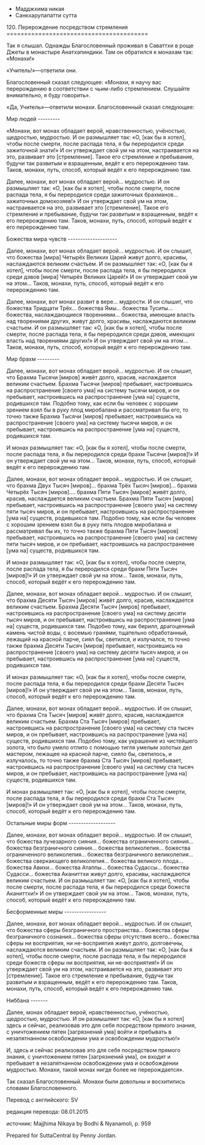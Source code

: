 









* Мадджхима никая
* Санкхарупапатти сутта


120\. Перерождение посредством стремления
\=\=\=\=\=\=\=\=\=\=\=\=\=\=\=\=\=\=\=\=\=\=\=\=\=\=\=\=\=\=\=\=\=\=\=\=\=\=\=\=



Так я слышал\. Однажды Благословенный проживал в Саваттхи в роще Джеты в монастыре Анатхапиндики\. Там он обратился к монахам так: «Монахи\!»


«Учитель\!»—ответили они\.


Благословенный сказал следующее: «Монахи, я научу вас перерождению в соответствии с чьим\-либо стремлением\. Слушайте внимательно, я буду говорить»\.


«Да, Учитель»—ответили монахи\. Благословенный сказал следующее:


Мир людей
\-\-\-\-\-\-\-\-\-


«Монахи, вот монах обладает верой, нравственностью, учёностью, щедростью, мудростью\. И он размышляет так: «О, \[как бы я хотел\], чтобы после смерти, после распада тела, я бы переродился среди зажиточной знати\!» И он утверждает свой ум на этом, настраивается на это, развивает это \[стремление\]\. Такое его стремление и пребывание, будучи так развитым и взращенным, ведёт к его перерождению там\. Таков, монахи, путь, способ, который ведёт к его перерождению там\.


Далее, монахи, вот монах обладает верой… мудростью\. И он размышляет так: «О, \[как бы я хотел\], чтобы после смерти, после распада тела, я бы переродился среди зажиточных брахманов… зажиточных домохозяев\!» И он утверждает свой ум на этом, настраивается на это, развивает это \[стремление\]\. Такое его стремление и пребывание, будучи так развитым и взращенным, ведёт к его перерождению там\. Таков, монахи, путь, способ, который ведёт к его перерождению там\.


Божества мира чувств
\-\-\-\-\-\-\-\-\-\-\-\-\-\-\-\-\-\-\-\-


Далее, монахи, вот монах обладает верой… мудростью\. И он слышит, что божества \[мира\] Четырёх Великих Царей живут долго, красивы, наслаждаются великим счастьем\. И он размышляет так: «О, \[как бы я хотел\], чтобы после смерти, после распада тела, я бы переродился среди дэвов \[мира\] Четырёх Великих Царей\!» И он утверждает свой ум на этом… Таков, монахи, путь, способ, который ведёт к его перерождению там\.


Далее, монахи, вот монах развит в вере… мудрости\. И он слышит, что божества Тридцати Трёх… божества Ямы… божества Туситы… божества, наслаждающиеся творениями… божества, имеющие власть над творениями других, живут долго, красивы, наслаждаются великим счастьем\. И он размышляет так: «О, \[как бы я хотел\], чтобы после смерти, после распада тела, я бы переродился среди дэвов, имеющих власть над творениями других\!» И он утверждает свой ум на этом… Таков, монахи, путь, способ, который ведёт к его перерождению там\.


Мир брахм
\-\-\-\-\-\-\-\-\-


Далее, монахи, вот монах обладает верой… мудростью\. И он слышит, что Брахма Тысячи \[миров\] живёт долго, красив, наслаждается великим счастьем\. Брахма Тысячи \[миров\] пребывает, настроившись на распространение \[своего ума\] на систему тысячи миров, и он пребывает, настроившись на распространение \[ума на\] существ, родившихся там\. Подобно тому, как если бы человек с хорошим зрением взял бы в руку плод миробалана и рассматривал бы его, то точно также Брахма Тысячи \[миров\] пребывает, настроившись на распространение \[своего ума\] на систему тысячи миров, и он пребывает, настроившись на распространение \[ума на\] существ, родившихся там\.


И монах размышляет так: «О, \[как бы я хотел\], чтобы после смерти, после распада тела, я бы переродился среди брахм Тысячи \[миров\]\!» И он утверждает свой ум на этом… Таков, монахи, путь, способ, который ведёт к его перерождению там\.


Далее, монахи, вот монах обладает верой… мудростью\. И он слышит, что брахма Двух Тысяч \[миров\]… брахма Трёх Тысяч \[миров\]… брахма Четырёх Тысяч \[миров\]…\. брахма Пяти Тысяч \[миров\] живёт долго, красив, наслаждается великим счастьем\. Брахма Пяти Тысяч \[миров\] пребывает, настроившись на распространение \[своего ума\] на систему пяти тысяч миров, и он пребывает, настроившись на распространение \[ума на\] существ, родившихся там\. Подобно тому, как если бы человек с хорошим зрением взял бы в руку пять плодов миробалана и рассматривал бы их, то точно также брахма Пяти Тысяч \[миров\] пребывает, настроившись на распространение \[своего ума\] на систему пяти тысяч миров, и он пребывает, настроившись на распространение \[ума на\] существ, родившихся там\.


И монах размышляет так: «О, \[как бы я хотел\], чтобы после смерти, после распада тела, я бы переродился среди брахм Пяти Тысяч \[миров\]\!» И он утверждает свой ум на этом… Таков, монахи, путь, способ, который ведёт к его перерождению там\.


Далее, монахи, вот монах обладает верой… мудростью\. И он слышит, что брахма Десяти Тысяч \[миров\] живёт долго, красив, наслаждается великим счастьем\. Брахма Десяти Тысяч \[миров\] пребывает, настроившись на распространение \[своего ума\] на систему десяти тысяч миров, и он пребывает, настроившись на распространение \[ума на\] существ, родившихся там\. Подобно тому, как берилл, драгоценный камень чистой воды, с восемью гранями, тщательно обработанный, лежащий на красной парче, сиял бы, светился, и излучался, то точно также брахма Десяти Тысяч \[миров\] пребывает, настроившись на распространение \[своего ума\] на систему десяти тысяч миров, и он пребывает, настроившись на распространение \[ума на\] существ, родившихся там\.


И монах размышляет так: «О, \[как бы я хотел\], чтобы после смерти, после распада тела, я бы переродился среди брахм Десяти Тысяч \[миров\]\!» И он утверждает свой ум на этом… Таков, монахи, путь, способ, который ведёт к его перерождению там\.


Далее, монахи, вот монах обладает верой… мудростью\. И он слышит, что брахма Ста Тысяч \[миров\] живёт долго, красив, наслаждается великим счастьем\. Брахма Ста Тысяч \[миров\] пребывает, настроившись на распространение \[своего ума\] на систему ста тысяч миров, и он пребывает, настроившись на распространение \[ума на\] существ, родившихся там\. Подобно тому, как украшение из чистейшего золота, что было умело отлито с помощью тигля умелым золотых дел мастером, лежащее на красной парче, сияло бы, светилось, и излучалось, то точно также брахма Ста Тысяч \[миров\] пребывает, настроившись на распространение \[своего ума\] на систему ста тысяч миров, и он пребывает, настроившись на распространение \[ума на\] существ, родившихся там\.


И монах размышляет так: «О, \[как бы я хотел\], чтобы после смерти, после распада тела, я бы переродился среди брахм Ста Тысяч \[миров\]\!» И он утверждает свой ум на этом… Таков, монахи, путь, способ, который ведёт к его перерождению там\.


Остальные миры форм
\-\-\-\-\-\-\-\-\-\-\-\-\-\-\-\-\-\-\-


Далее, монахи, вот монах обладает верой… мудростью\. И он слышит, что божества лучезарного сияния… божества ограниченного сияния… божества безграничного сияния… божества великолепия… божества ограниченного великолепия… божества безграничного великолепия… божества сверкающего великолепия… божества великого плода… божества Авихи… божества Атаппы… божества Судассы… божества Судасси… божества Аканиттхи живут долго, красивы, наслаждаются великим счастьем\. И он размышляет так: «О, \[как бы я хотел\], чтобы после смерти, после распада тела, я бы переродился среди божеств Аканиттхи\!» И он утверждает свой ум на этом… Таков, монахи, путь, способ, который ведёт к его перерождению там\.


Бесформенные миры
\-\-\-\-\-\-\-\-\-\-\-\-\-\-\-\-\-


Далее, монахи, вот монах обладает верой… мудростью\. И он слышит, что божества сферы безграничного пространства… божества сферы безграничного сознания… божества сферы отсутствия всего… божества сферы ни восприятия, ни не\-восприятия живут долго, долговечны, наслаждаются великим счастьем\. И он размышляет так: «О, \[как бы я хотел\], чтобы после смерти, после распада тела, я бы переродился среди божеств сферы ни восприятия, ни не\-восприятия\!» И он утверждает свой ум на этом, настраивается на это, развивает это \[стремление\]\. Такое его стремление и пребывание, будучи так развитым и взращенным, ведёт к его перерождению там\. Таков, монахи, путь, способ, который ведёт к его перерождению там\.


Ниббана
\-\-\-\-\-\-\-


Далее, монах обладает верой, нравственностью, учёностью, щедростью, мудростью\. И он размышляет так: «О, \[как бы я хотел\] здесь и сейчас, реализовав это для себя посредством прямого знания, с уничтожением пятен \[загрязнений ума\] войти и пребывать в незапятнанном освобождении ума и освобождении мудростью\!»


И, здесь и сейчас реализовав это для себя посредством прямого знания, с уничтожением пятен \[загрязнений ума\], он входит и пребывает в незапятнанном освобождении ума и освобождении мудростью\. Монахи, такой монах нигде более не перерождается»\.


Так сказал Благословенный\. Монахи были довольны и восхитились словами Благословенного\.



Перевод с английского: SV


редакция перевода: 08\.01\.2015


источник: Majjhima Nikaya by Bodhi & Nyanamoli, p\. 959


Prepared for SuttaCentral by Penny Jordan\.






